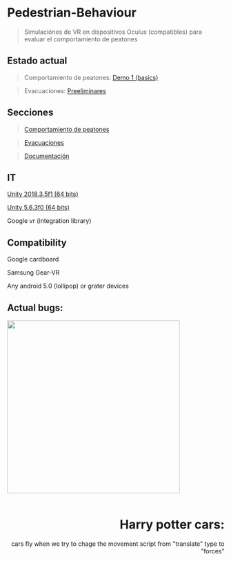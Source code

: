 ﻿# Pedestrian-Behaviour

>Simulaciónes de VR en dispositivos Oculus (compatibles) para
evaluar el comportamiento de peatones


## Estado actual
>Comportamiento de peatones: [Demo 1 (basics)](https://github.com/RicardoGuevara/Pedestrian-Behaviour/tree/master/comportamiento_peatones/demo/VrPedBehav)

>Evacuaciones: [Preeliminares](https://github.com/RicardoGuevara/Pedestrian-Behaviour/tree/master/evacuaciones/vrproyect)


## Secciones
>[Comportamiento de peatones](https://github.com/RicardoGuevara/Pedestrian-Behaviour/tree/master/comportamiento_peatones/demo/VrPedBehav)


>[Evacuaciones](https://github.com/RicardoGuevara/Pedestrian-Behaviour/tree/master/evacuaciones)


>[Documentación](https://github.com/RicardoGuevara/Pedestrian-Behaviour/tree/master/Documentos)



## IT

[Unity 2018.3.5f1 (64 bits)](https://unity3d.com/es/get-unity/download?thank-you=update&download_nid=60709&os=Win)

[Unity 5.6.3f0 (64 bits)](https://unity3d.com/es/get-unity/download?thank-you=update&download_nid=47820&os=Win)

Google vr (integration library)

## Compatibility
Google cardboard

Samsung Gear-VR

Any android 5.0 (lollipop) or grater devices 

## Actual bugs:

<div align="right">
  <div align="left">
    <img src="https://github.com/RicardoGuevara/Pedestrian-Behaviour/blob/master/imagenes/Captura%20de%20pantalla%202019-03-16%20a%20la(s)%2010.26.52%20a.%20m..png" width="400"><br><br>
  </div>
  <p><h1>Harry potter cars: </h1>cars fly when we try to chage the movement script from "translate" type to "forces"</p>
  
</div>
